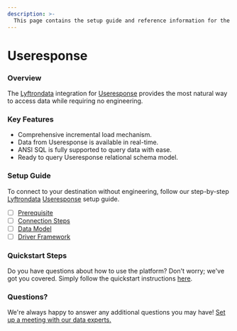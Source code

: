 ```yaml
---
description: >-
  This page contains the setup guide and reference information for the Useresponse source connector.
---
```


# Useresponse

### Overview

The [Lyftrondata](https://www.lyftrondata.com/) integration for [Useresponse](https://www.lyftrondata.com/integration/commerce-analytics/use-response/) provides the most natural way to access data while requiring no engineering.

### Key Features

* Comprehensive incremental load mechanism.
* Data from Useresponse is available in real-time.&#x20;
* ANSI SQL is fully supported to query data with ease.
* Ready to query Useresponse relational schema model.

### Setup Guide

To connect to your destination without engineering, follow our step-by-step [Lyftrondata](https://www.lyftrondata.com/)  [Useresponse](https://www.lyftrondata.com/integration/commerce-analytics/use-response/) setup guide.

* [ ] [Prerequisite](prerequisite.md)
* [ ] [Connection Steps](connection-steps.md)
* [ ] [Data Model](data-model/erd.md)
* [ ] [Driver Framework](driver-framework/)

### Quickstart Steps

Do you have questions about how to use the platform? Don't worry; we've got you covered. Simply follow the quickstart instructions [here](../README.md).

### Questions? <a href="#questions" id="questions"></a>

We're always happy to answer any additional questions you may have! [Set up a meeting with our data experts.](https://www.lyftrondata.com/book-a-meeting/)

